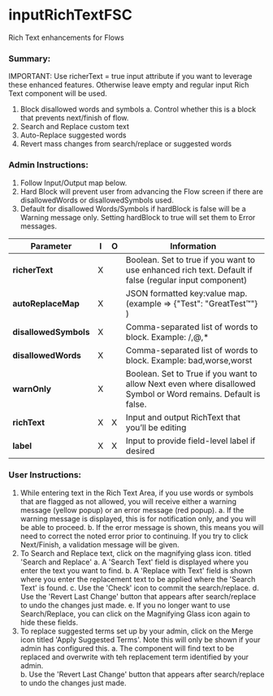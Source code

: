 # inputRichTextFSC
Rich Text enhancements for Flows

### Summary:
IMPORTANT:  Use richerText = true input attribute if you want to leverage these enhanced features.  Otherwise leave empty and regular input Rich Text component will be used.
1)	Block disallowed words and symbols
    a.	Control whether this is a block that prevents next/finish of flow.
2)	Search and Replace custom text
3)	Auto-Replace suggested words
4)	Revert mass changes from search/replace or suggested words

### Admin Instructions:
1)  Follow Input/Output map below.
2)  Hard Block will prevent user from advancing the Flow screen if there are disallowedWords or disallowedSymbols used.
3)  Default for disallowed Words/Symbols if hardBlock is false will be a Warning message only.  Setting hardBlock to true will set them to Error messages.

|Parameter	               |I	   |O	     |Information 
|--------------------------|-----|-------|-------------------------------------------------------------------------------|
|**richerText**            |X    |       |  Boolean.  Set to true if you want to use enhanced rich text.  Default if false (regular input component)   |
|**autoReplaceMap**	           |X	   |       |JSON formatted key:value map.  (example => {"Test": "GreatTest™"} )            |
|**disallowedSymbols**	       |X	   |       |Comma-separated list of words to block.  Example: /,@,*                        |
|**disallowedWords**	         |X    |	     |Comma-separated list of words to block.  Example: bad,worse,worst              |
|**warnOnly**	               |X	   |	     |Boolean.  Set to True if you want to allow Next even where disallowed Symbol or Word remains.  Default is false.   |
|**richText**	                 |X	   |X	     |Input and output RichText that you’ll be editing                               |
|**label**                      |X     |X        |Input to provide field-level label if desired                                 |


### User Instructions:
1)  While entering text in the Rich Text Area, if you use words or symbols that are flagged as not allowed, you will receive either a warning message (yellow popup) or an error message (red popup).
    a.  If the warning message is displayed, this is for notification only, and you will be able to proceed.
    b.  If the error message is shown, this means you will need to correct the noted error prior to continuing.  If you try to click Next/Finish, a validation message will be  given.
2)  To Search and Replace text, click on the magnifying glass icon. titled 'Search and Replace'
    a.  A 'Search Text' field is displayed where you enter the text you want to find.
    b.  A 'Replace with Text' field is shown where you enter the replacement text to be applied where the 'Search Text' is found.
    c.  Use the 'Check' icon to commit the search/replace.
    d.  Use the 'Revert Last Change' button that appears after search/replace to undo the changes just made.
    e.  If you no longer want to use Search/Replace, you can click on the Magnifying Glass icon again to hide these fields.
3)  To replace suggested terms set up by your admin, click on the Merge icon titled 'Apply Suggested Terms'.  Note this will only be shown if your admin has configured this.
    a.  The component will find text to be replaced and overwrite with teh replacement term identified by your admin.  
    b.  Use the 'Revert Last Change' button that appears after search/replace to undo the changes just made. 

